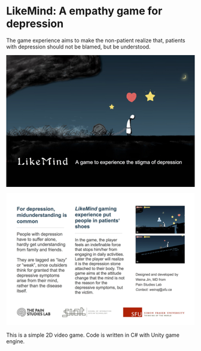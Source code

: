 # LikeMind: A empathy game for depression

The game experience aims to make the non-patient realize that, patients with depression should not be blamed, but be understood.

![LikeMind game](https://github.com/weinajin/LikeMind_empathy_game_for_depression/blob/master/images/LikeMind_postcard_front.jpg)

![LikeMind game](https://github.com/weinajin/LikeMind_empathy_game_for_depression/blob/master/images/LikeMind_postcard_back.jpg)

This is a simple 2D video game. Code is written in C# with Unity game engine.
